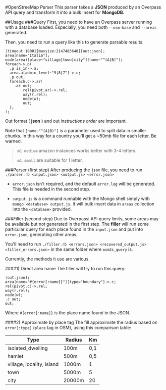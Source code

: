 #OpenStreeMap Parser
This parser takes a **JSON** produced by an Overpass API query and transform it into a bulk insert for **MongoDB**.

##Usage
###Query
First, you need to have an Overpass server running with a database loaded. Especially, you need both `--osm-base` and `--areas` generated.

Then, you need to run a query like this to generate parsable results:

```
[timeout:1800][maxsize:2147483648][out:json];
area[name="Italia"];
node(area)[place~"village|town|city"][name~"^(A|B)"];
foreach->.p(
  .p is_in->.a;
  area.a[admin_level~"9|8|7"]->.c;
  .p out;
  foreach.c->.ar(
    .ar out;
        rel(pivot.ar)->.rel;
        way(r.rel);
        node(w);
        out;
  );
);
```

Out format ( **json** ) and out *instructions order* are important.

Note that `[name~"^(A|B)"]` is a parameter used to split data in smaller chunks. In this way for a country you'll get a ~50mb file for each letter. Be warned.

> `m1.medium` amazon instances works better with 3-4 letters.
> 
> `m1.small` are suitable for 1 letter.

###Parser (first step)
After producing the `json` file, you need to run `./parser.rb <input.json> <output.js> <error.json>`

* `error.json` isn't required, and the default `error.log` will be generated. This file is needed in the second step.

* `output.js` is a command runnable with the Mongo shell simply with `mongo <database> output.js`. It will bulk insert data in `areas` collection into the `<database>` provided.

###Filler (second step)
Due to Overpassi API query limits, some areas may be available but not generated in the first step. The **filler** will run some particular query for each place found in the `input.json` and put into `error.json`, generating other areas.

You'll need to run `./filler.rb <errors.json> <recovered_output.js> <filler_errors.json>` in the same folder where `osm3s_query` is.

Currently, the methods it use are various.

####1) Direct area name
The filler will try to run this query:

```
[out:json];
area[name="#{error[:name]}"][type="boundary"]->.c;
rel(pivot.c)->.rel;
way(r.rel);
node(w);
.c out;
out;
```

Where `#{error[:name]}` is the place name found in the JSON.

####2) Approximate by place tag
The fill approximate the radius based on `error[:type]` (`place` tag in OSM), using this comparison table:

| Type | Radius | Km |
| ---- | ------ | -- |
| isolated_dwelling | 100m | 0,1 |
| hamlet | 500m | 0,5 |
| village, locality, island | 1000m | 1 |
| town | 5000m |  5 |
| city | 20000m | 20 |